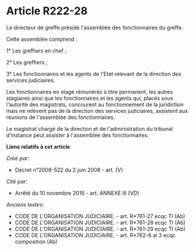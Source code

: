 # Article R222-28

Le directeur de greffe préside l'assemblée des fonctionnaires du greffe.

Cette assemblée comprend :

1° Les greffiers en chef ;

2° Les greffiers ;

3° Les fonctionnaires et les agents de l'Etat relevant de la direction des services judiciaires.

Les fonctionnaires en stage rémunérés à titre permanent, les autres stagiaires ainsi que les fonctionnaires et les agents
qui, placés sous l'autorité des magistrats, concourent au fonctionnement de la juridiction mais ne relèvent pas de la
direction des services judiciaires, assistent aux réunions de l'assemblée des fonctionnaires.

Le magistrat chargé de la direction et de l'administration du tribunal d'instance peut assister à l'assemblée des
fonctionnaires.

**Liens relatifs à cet article**

_Créé par_:

  - Décret n°2008-522 du 2 juin 2008 - art. (V)

_Cité par_:

  - Arrêté du 10 novembre 2016 - art. ANNEXE III (VD)

_Anciens textes_:

  - CODE DE L'ORGANISATION JUDICIAIRE. - art. R*761-27 ecqc TI (Ab)
  - CODE DE L'ORGANISATION JUDICIAIRE. - art. R*761-28 ecqc TI (Ab)
  - CODE DE L'ORGANISATION JUDICIAIRE. - art. R*761-29 ecqc TI (Ab)
  - CODE DE L'ORGANISATION JUDICIAIRE. - art. R*762-6 al 3 ecqc composition (Ab)

